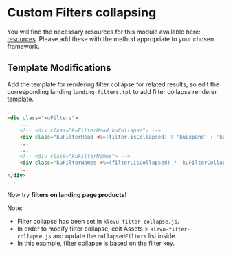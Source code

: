 # Custom Filters collapsing

You will find the necessary resources for this module available here:
[resources](/modules/filter-collapse/resources). Please add these with the
method appropriate to your chosen framework.

## Template Modifications

Add the template for rendering filter collapse for related results,
so edit the corresponding landing `landing-filters.tpl` to add filter collapse renderer template.

```html
...
<div class="kuFilters">
    ...
    <!-- <div class="kuFilterHead kuCollapse"> -->
    <div class="kuFilterHead <%=(filter.isCollapsed) ? 'kuExpand' : 'kuCollapse'%>">    
    ...
    ...
    <!-- <div class="kuFilterNames"> -->
    <div class="kuFilterNames <%=(filter.isCollapsed) ? 'kuFilterCollapse' : ''%>">
    ...
</div>
...
```

Now try **filters on landing page products**!

Note:
- Filter collapse has been set in `klevu-filter-collapse.js`.
- In order to modify filter collapse, edit Assets > `klevu-filter-collapse.js` and update the `collapsedFilters` list inside.
- In this example, filter collapse is based on the filter key.